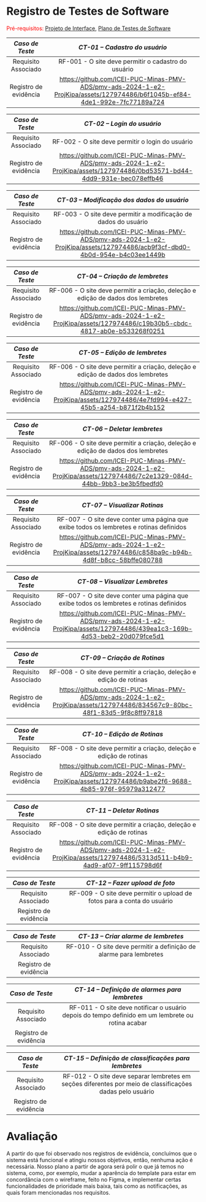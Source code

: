 
# Registro de Testes de Software

<span style="color:red">Pré-requisitos: <a href="3-Projeto de Interface.md"> Projeto de Interface</a></span>, <a href="8-Plano de Testes de Software.md"> Plano de Testes de Software</a>

| *Caso de Teste* 	| *CT-01 – Cadastro do usuário* 	|
|:---:	|:---:	|
|	Requisito Associado 	| RF-001 - O site deve permitir o cadastro do usuário |
|Registro de evidência | https://github.com/ICEI-PUC-Minas-PMV-ADS/pmv-ads-2024-1-e2-ProjKipa/assets/127974486/b6f1045b-ef84-4de1-992e-7fc77189a724 |

| *Caso de Teste* 	| *CT-02 – Login do usuário* 	|
|:---:	|:---:	|
|	Requisito Associado 	| RF-002 - O site deve permitir o login do usuário |
|Registro de evidência | https://github.com/ICEI-PUC-Minas-PMV-ADS/pmv-ads-2024-1-e2-ProjKipa/assets/127974486/0bd53571-bd44-4dd9-931e-bec078effb46 |

| *Caso de Teste* 	| *CT-03 – Modificação dos dados do usuário* 	|
|:---:	|:---:	|
|	Requisito Associado 	| RF-003 - O site deve permitir a modificação de dados do usuário |
|Registro de evidência | https://github.com/ICEI-PUC-Minas-PMV-ADS/pmv-ads-2024-1-e2-ProjKipa/assets/127974486/acb9f3cf-dbd0-4b0d-954e-b4c03ee1449b |

| *Caso de Teste* 	| *CT-04 – Criação de lembretes* 	|
|:---:	|:---:	|
|	Requisito Associado 	| RF-006 - O site deve permitir a criação, deleção e edição de dados dos lembretes |
|Registro de evidência | https://github.com/ICEI-PUC-Minas-PMV-ADS/pmv-ads-2024-1-e2-ProjKipa/assets/127974486/c19b30b5-cbdc-4817-ab0e-b533268f0251 |

| *Caso de Teste* 	| *CT-05 – Edição de lembretes* 	|
|:---:	|:---:	|
|	Requisito Associado 	| RF-006 - O site deve permitir a criação, deleção e edição de dados dos lembretes |
|Registro de evidência | https://github.com/ICEI-PUC-Minas-PMV-ADS/pmv-ads-2024-1-e2-ProjKipa/assets/127974486/4e7fd994-e427-45b5-a254-b871f2b4b152 |


| *Caso de Teste* 	| *CT-06 – Deletar lembretes* 	|
|:---:	|:---:	|
|	Requisito Associado 	| RF-006 - O site deve permitir a criação, deleção e edição de dados dos lembretes |
|Registro de evidência  | https://github.com/ICEI-PUC-Minas-PMV-ADS/pmv-ads-2024-1-e2-ProjKipa/assets/127974486/7c2e1329-084d-44bb-9bb3-be3b5fbedfd0 |

| *Caso de Teste* 	| *CT-07 – Visualizar Rotinas* 	|
|:---:	|:---:	|
|	Requisito Associado 	| RF-007 - O site deve conter uma página que exibe todos os lembretes e rotinas definidos |
|Registro de evidência | https://github.com/ICEI-PUC-Minas-PMV-ADS/pmv-ads-2024-1-e2-ProjKipa/assets/127974486/c858ba9c-b94b-4d8f-b8cc-58bffe080788 |

| *Caso de Teste* 	| *CT-08 – Visualizar Lembretes* 	|
|:---:	|:---:	|
|	Requisito Associado 	| RF-007 - O site deve conter uma página que exibe todos os lembretes e rotinas definidos |
|Registro de evidência | https://github.com/ICEI-PUC-Minas-PMV-ADS/pmv-ads-2024-1-e2-ProjKipa/assets/127974486/439ea1c3-169b-4d53-beb2-20d079fce5d1 |

| *Caso de Teste* 	| *CT-09 – Criação de Rotinas* 	|
|:---:	|:---:	|
|	Requisito Associado 	| RF-008 - O site deve permitir a criação, deleção e edição de rotinas |
|Registro de evidência | https://github.com/ICEI-PUC-Minas-PMV-ADS/pmv-ads-2024-1-e2-ProjKipa/assets/127974486/834567c9-80bc-48f1-83d5-9f8c8ff97818 |

| *Caso de Teste* 	| *CT-10 – Edição de Rotinas* 	|
|:---:	|:---:	|
|	Requisito Associado 	| RF-008 - O site deve permitir a criação, deleção e edição de rotinas |
|Registro de evidência | https://github.com/ICEI-PUC-Minas-PMV-ADS/pmv-ads-2024-1-e2-ProjKipa/assets/127974486/b9abe2f6-9688-4b85-976f-95979a312477 |

| *Caso de Teste* 	| *CT-11 – Deletar Rotinas* 	|
|:---:	|:---:	|
|	Requisito Associado 	| RF-008 - O site deve permitir a criação, deleção e edição de rotinas |
|Registro de evidência | https://github.com/ICEI-PUC-Minas-PMV-ADS/pmv-ads-2024-1-e2-ProjKipa/assets/127974486/5313d511-b4b9-4ad9-af07-9ff115798d6f |

| *Caso de Teste* 	| *CT-12 – Fazer upload de foto* 	|
|:---:	|:---:	|
|	Requisito Associado 	| RF-009 - O site deve permitir o upload de fotos para a conta do usuário |
|Registro de evidência |  |

| *Caso de Teste* 	| *CT-13 – Criar alarme de lembretes* 	|
|:---:	|:---:	|
|	Requisito Associado 	| RF-010 - O site deve permitir a definição de alarme para lembretes |
|Registro de evidência |  |

| *Caso de Teste* 	| *CT-14 – Definição de alarmes para lembretes* 	|
|:---:	|:---:	|
|	Requisito Associado 	| RF-011 - O site deve notificar o usuário depois do tempo definido em um lembrete ou rotina acabar |
|Registro de evidência |  |

| *Caso de Teste* 	| *CT-15 – Definição de classificações para lembretes* 	|
|:---:	|:---:	|
|	Requisito Associado 	| RF-012 - O site deve separar lembretes em seções diferentes por meio de classificações dadas pelo usuário |
|Registro de evidência |  |

# Avaliação
A partir do que foi observado nos registros de evidência, concluímos que o sistema está funcional e atingiu nossos objetivos, então, nenhuma ação é necessária.
Nosso plano a partir de agora será polir o que já temos no sistema, como, por exemplo, mudar a aparência do template para estar em concordância com o wireframe, feito no Figma, e implementar certas funcionalidades de prioridade mais baixa, tais como as notificações, as quais foram mencionadas nos requisitos.
